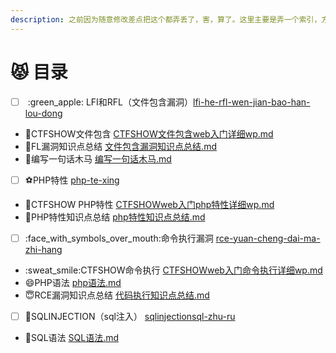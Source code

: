 ```yaml
---
description: 之前因为随意修改差点把这个都弄丢了，害，算了。这里主要是弄一个索引，方便大家查找。
---
```


# 😾 目录

* [ ] &#x20;:green\_apple: LFI和RFL（文件包含漏洞）[lfi-he-rfl-wen-jian-bao-han-lou-dong](../lfi-he-rfl-wen-jian-bao-han-lou-dong/ "mention")

<!---->

* :banana:CTFSHOW文件包含 [CTFSHOW文件包含web入门详细wp.md](../lfi-he-rfl-wen-jian-bao-han-lou-dong/CTFSHOW文件包含web入门详细wp.md "mention")
* :watermelon:FL漏洞知识点总结 [文件包含漏洞知识点总结.md](../lfi-he-rfl-wen-jian-bao-han-lou-dong/文件包含漏洞知识点总结.md "mention")
* :coconut:编写一句话木马 [编写一句话木马.md](../lfi-he-rfl-wen-jian-bao-han-lou-dong/编写一句话木马.md "mention")



* [ ] :soccer:PHP特性 [php-te-xing](../php-te-xing/ "mention")

<!---->

* :football:CTFSHOW PHP特性 [CTFSHOWweb入门php特性详细wp.md](../php-te-xing/CTFSHOWweb入门php特性详细wp.md "mention")
* :basketball:PHP特性知识点总结 [php特性知识点总结.md](../php-te-xing/php特性知识点总结.md "mention")



* [ ] :face\_with\_symbols\_over\_mouth:命令执行漏洞 [rce-yuan-cheng-dai-ma-zhi-hang](../rce-yuan-cheng-dai-ma-zhi-hang/ "mention")

<!---->

* :sweat\_smile:CTFSHOW命令执行 [CTFSHOWweb入门命令执行详细wp.md](../rce-yuan-cheng-dai-ma-zhi-hang/CTFSHOWweb入门命令执行详细wp.md "mention")
* :smile:PHP语法 [php语法.md](../rce-yuan-cheng-dai-ma-zhi-hang/php语法.md "mention")
* :innocent:RCE漏洞知识点总结 [代码执行知识点总结.md](../rce-yuan-cheng-dai-ma-zhi-hang/代码执行知识点总结.md "mention")



* [ ] :pig:SQLINJECTION（sql注入） [sqlinjectionsql-zhu-ru](../sqlinjectionsql-zhu-ru/ "mention")

<!---->

* :dog:SQL语法 [SQL语法.md](../sqlinjectionsql-zhu-ru/SQL语法.md "mention")



